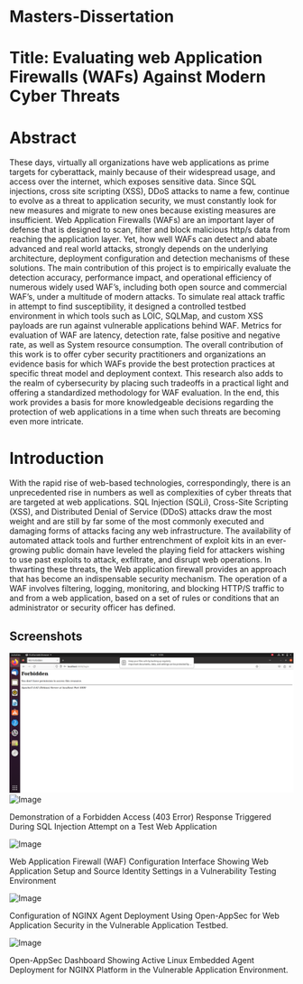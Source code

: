 
# Masters-Dissertation
# Title: Evaluating web Application Firewalls (WAFs) Against Modern Cyber Threats

# Abstract
These days, virtually all organizations have web applications as prime targets for cyberattack, mainly because of their widespread usage, and access over the internet, which exposes sensitive data. Since SQL injections, cross site scripting (XSS), DDoS attacks to name a few, continue to evolve as a threat to application security, we must constantly look for new measures and migrate to new ones because existing measures are insufficient. Web Application Firewalls (WAFs) are an important layer of defense that is designed to scan, filter and block malicious http/s data from reaching the application layer. Yet, how well WAFs can detect and abate advanced and real world attacks, strongly depends on the underlying architecture, deployment configuration and detection mechanisms of these solutions. The main contribution of this project is to empirically evaluate the detection accuracy, performance impact, and operational efficiency of numerous widely used WAF’s, including both open source and commercial WAF’s, under a multitude of modern attacks. 
To simulate real attack traffic in attempt to find susceptibility, it designed a controlled testbed environment in which tools such as LOIC, SQLMap, and custom XSS payloads are run against vulnerable applications behind WAF. Metrics for evaluation of WAF are latency, detection rate, false positive and negative rate, as well as System resource consumption. The overall contribution of this work is to offer cyber security practitioners and organizations an evidence basis for which WAFs provide the best protection practices at specific threat model and deployment context. This research also adds to the realm of cybersecurity by placing such tradeoffs in a practical light and offering a standardized methodology for WAF evaluation. In the end, this work provides a basis for more knowledgeable decisions regarding the protection of web applications in a time when such threats are becoming even more intricate.

# Introduction

With the rapid rise of web-based technologies, correspondingly, there is an unprecedented rise in numbers as well as complexities of cyber threats that are targeted at web applications. SQL Injection (SQLi), Cross-Site Scripting (XSS), and Distributed Denial of Service (DDoS) attacks draw the most weight and are still by far some of the most commonly executed and damaging forms of attacks facing any web infrastructure. The availability of automated attack tools and further entrenchment of exploit kits in an ever-growing public domain have leveled the playing field for attackers wishing to use past exploits to attack, exfiltrate, and disrupt web operations. In thwarting these threats, the Web application firewall provides an approach that has become an indispensable security mechanism. The operation of a WAF involves filtering, logging, monitoring, and blocking HTTP/S traffic to and from a web application, based on a set of rules or conditions that an administrator or security officer has defined. 







## Screenshots
![image alt](https://github.com/Vidvath09/WAF/blob/f39790f7eea1d638f1b6d5cc81398c7c138b50f0/pic9.png)
![Image](https://github.com/user-attachments/assets/3598d927-0060-47da-994c-6c9c61916701)

Demonstration of a Forbidden Access (403 Error) Response Triggered During SQL Injection Attempt on a Test Web Application

![Image](https://github.com/user-attachments/assets/1eef0f38-cc47-4f14-98a3-4d83bf2c6f98)

Web Application Firewall (WAF) Configuration Interface Showing Web Application Setup and Source Identity Settings in a Vulnerability Testing Environment

![Image](https://github.com/user-attachments/assets/7e513ed7-eb0d-4441-9d53-3bdc16d10a43)

Configuration of NGINX Agent Deployment Using Open-AppSec for Web Application Security in the Vulnerable Application Testbed.

![Image](https://github.com/user-attachments/assets/9d40fa17-611d-4258-9720-10f2db08b2c4)

Open-AppSec Dashboard Showing Active Linux Embedded Agent Deployment for NGINX Platform in the Vulnerable Application Environment.



